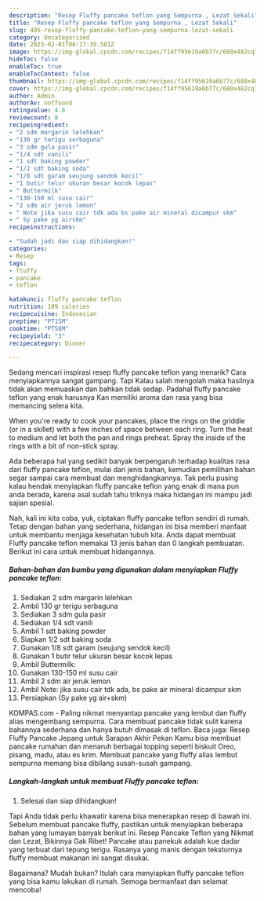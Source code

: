 ```yaml
---
description: "Resep Fluffy pancake teflon yang Sempurna , Lezat Sekali"
title: "Resep Fluffy pancake teflon yang Sempurna , Lezat Sekali"
slug: 405-resep-fluffy-pancake-teflon-yang-sempurna-lezat-sekali
category: Uncategorized
date: 2023-02-01T06:17:39.581Z
image: https://img-global.cpcdn.com/recipes/f14ff95619a6b77c/680x482cq70/fluffy-pancake-teflon-foto-resep-utama.jpg
hideToc: false
enableToc: true
enableTocContent: false
thumbnail: https://img-global.cpcdn.com/recipes/f14ff95619a6b77c/680x482cq70/fluffy-pancake-teflon-foto-resep-utama.jpg
cover: https://img-global.cpcdn.com/recipes/f14ff95619a6b77c/680x482cq70/fluffy-pancake-teflon-foto-resep-utama.jpg
author: Admin
authorAv: notfound
ratingvalue: 4.8
reviewcount: 8
recipeingredient:
- "2 sdm margarin lelehkan"
- "130 gr terigu serbaguna"
- "3 sdm gula pasir"
- "1/4 sdt vanili"
- "1 sdt baking powder"
- "1/2 sdt baking soda"
- "1/8 sdt garam seujung sendok kecil"
- "1 butir telur ukuran besar kocok lepas"
- " Buttermilk"
- "130-150 ml susu cair"
- "2 sdm air jeruk lemon"
- " Note jika susu cair tdk ada bs pake air mineral dicampur skm"
- " Sy pake yg airskm"
recipeinstructions:

- "Sudah jadi dan siap dihidangkan!"
categories:
- Resep
tags:
- fluffy
- pancake
- teflon

katakunci: fluffy pancake teflon 
nutrition: 109 calories
recipecuisine: Indonesian
preptime: "PT15M"
cooktime: "PT58M"
recipeyield: "3"
recipecategory: Dinner

---
```



Sedang mencari inspirasi resep fluffy pancake teflon yang menarik? Cara menyiapkannya sangat gampang. Tapi Kalau salah mengolah maka hasilnya tidak akan memuaskan dan bahkan tidak sedap. Padahal fluffy pancake teflon yang enak harusnya Kan memiliki aroma dan rasa yang bisa memancing selera kita.


When you&#39;re ready to cook your pancakes, place the rings on the griddle (or in a skillet) with a few inches of space between each ring. Turn the heat to medium and let both the pan and rings preheat. Spray the inside of the rings with a bit of non-stick spray.

Ada beberapa hal yang sedikit banyak berpengaruh terhadap kualitas rasa dari fluffy pancake teflon, mulai dari jenis bahan, kemudian pemilihan bahan segar sampai cara membuat dan menghidangkannya. Tak perlu pusing kalau hendak menyiapkan fluffy pancake teflon yang enak di mana pun anda berada, karena asal sudah tahu triknya maka hidangan ini mampu jadi sajian spesial.


Nah, kali ini kita coba, yuk, ciptakan fluffy pancake teflon sendiri di rumah. Tetap dengan bahan yang sederhana, hidangan ini bisa memberi manfaat untuk membantu menjaga kesehatan tubuh kita. Anda dapat membuat Fluffy pancake teflon memakai 13 jenis bahan dan 0 langkah pembuatan. Berikut ini cara untuk membuat hidangannya.

<!--inarticleads1-->

##### Bahan-bahan dan bumbu yang digunakan dalam menyiapkan Fluffy pancake teflon:

1. Sediakan 2 sdm margarin lelehkan
1. Ambil 130 gr terigu serbaguna
1. Sediakan 3 sdm gula pasir
1. Sediakan 1/4 sdt vanili
1. Ambil 1 sdt baking powder
1. Siapkan 1/2 sdt baking soda
1. Gunakan 1/8 sdt garam (seujung sendok kecil)
1. Gunakan 1 butir telur ukuran besar kocok lepas
1. Ambil  Buttermilk:
1. Gunakan 130-150 ml susu cair
1. Ambil 2 sdm air jeruk lemon
1. Ambil  Note: jika susu cair tdk ada, bs pake air mineral dicampur skm
1. Persiapkan  (Sy pake yg air+skm)


KOMPAS.com - Paling nikmat menyantap pancake yang lembut dan fluffy alias mengembang sempurna. Cara membuat pancake tidak sulit karena bahannya sederhana dan hanya butuh dimasak di teflon. Baca juga: Resep Fluffy Pancake Jepang untuk Sarapan Akhir Pekan Kamu bisa membuat pancake rumahan dan menaruh berbagai topping seperti biskuit Oreo, pisang, madu, atau es krim. Membuat pancake yang fluffy alias lembut sempurna memang bisa dibilang susah-susah gampang. 

<!--inarticleads2-->

##### Langkah-langkah untuk membuat Fluffy pancake teflon:


1. Selesai dan siap dihidangkan!

Tapi Anda tidak perlu khawatir karena bisa menerapkan resep di bawah ini. Sebelum membuat pancake fluffy, pastikan untuk menyiapkan beberapa bahan yang lumayan banyak berikut ini. Resep Pancake Teflon yang Nikmat dan Lezat, Bikinnya Gak Ribet! Pancake atau panekuk adalah kue dadar yang terbuat dari tepung terigu. Rasanya yang manis dengan teksturnya fluffy membuat makanan ini sangat disukai. 

Bagaimana? Mudah bukan? Itulah cara menyiapkan fluffy pancake teflon yang bisa kamu lakukan di rumah. Semoga bermanfaat dan selamat mencoba!
